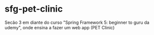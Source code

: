 # sfg-pet-clinic
Secão 3 em diante do curso "Spring Framework 5: beginner to guru da udemy", onde ensina a fazer um web app (PET Clinic) 
